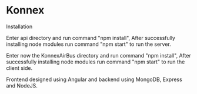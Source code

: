 # Konnex

Installation

Enter api directory and run command "npm install",
After successfully installing node modules run command "npm start" to run the server.

Enter now the KonnexAirBus directory and run command "npm install",
After successfully installing node modules run command "npm start" to run the client side.

Frontend designed using Angular and backend using MongoDB, Express and NodeJS.
